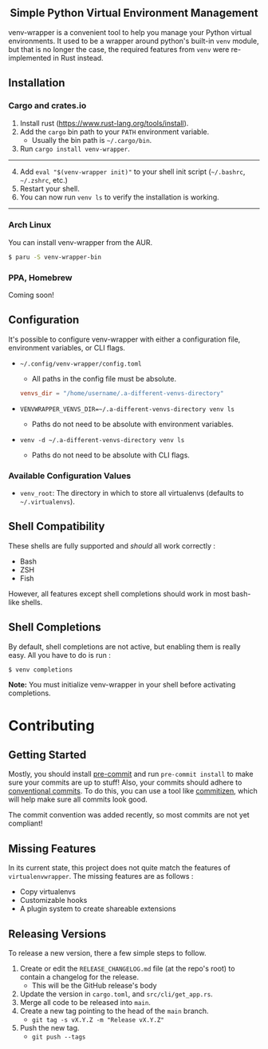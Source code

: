 <h2 align="center">Simple Python Virtual Environment Management</h2>

venv-wrapper is a convenient tool to help you manage your Python virtual environments. It used to be
a wrapper around python's built-in `venv` module, but that is no longer the case, the required
features from `venv` were re-implemented in Rust instead.

## Installation

### Cargo and crates.io

1. Install rust (https://www.rust-lang.org/tools/install).
2. Add the `cargo` bin path to your `PATH` environment variable.
    - Usually the bin path is `~/.cargo/bin`.
3. Run `cargo install venv-wrapper`.

-----------------------------------------------------------------
4. Add `eval "$(venv-wrapper init)"` to your shell init script (`~/.bashrc`, `~/.zshrc`, etc.)
5. Restart your shell.
6. You can now run `venv ls` to verify the installation is working.
-----------------------------------------------------------------

### Arch Linux

You can install venv-wrapper from the AUR.

```bash
$ paru -S venv-wrapper-bin
```

### PPA, Homebrew

Coming soon!

## Configuration

It's possible to configure venv-wrapper with either a configuration file, environment variables, or
CLI flags.

- `~/.config/venv-wrapper/config.toml`
    - All paths in the config file must be absolute.
    ```toml
    venvs_dir = "/home/username/.a-different-venvs-directory"
    ```

- `VENVWRAPPER_VENVS_DIR=~/.a-different-venvs-directory venv ls`
    - Paths do not need to be absolute with environment variables.

- `venv -d ~/.a-different-venvs-directory venv ls`
    - Paths do not need to be absolute with CLI flags.

### Available Configuration Values

- `venv_root`: The directory in which to store all virtualenvs (defaults to `~/.virtualenvs`).

## Shell Compatibility

These shells are fully supported and _should_ all work correctly :
- Bash
- ZSH
- Fish

However, all features except shell completions should work in most bash-like shells.

## Shell Completions

By default, shell completions are not active, but enabling them is really easy. All you have to do
is run :

```bash
$ venv completions
```

**Note:** You must initialize venv-wrapper in your shell before activating completions.

# Contributing

## Getting Started

Mostly, you should install [pre-commit](https://pre-commit.com/) and run `pre-commit install` to
make sure your commits are up to stuff! Also, your commits should adhere to
[conventional commits](https://www.conventionalcommits.org/en/v1.0.0/). To do this, you can use a
tool like [commitizen](https://github.com/commitizen-tools/commitizen), which will help make sure
all commits look good.

The commit convention was added recently, so most commits are not yet compliant!

## Missing Features

In its current state, this project does not quite match the features of `virtualenvwrapper`. The
missing features are as follows :

- Copy virtualenvs
- Customizable hooks
- A plugin system to create shareable extensions

## Releasing Versions

To release a new version, there a few simple steps to follow.

1. Create or edit the `RELEASE_CHANGELOG.md` file (at the repo's root) to contain a changelog for the release.
    - This will be the GitHub release's body
2. Update the version in `cargo.toml`, and `src/cli/get_app.rs`.
3. Merge all code to be released into `main`.
4. Create a new tag pointing to the head of the `main` branch.
    - `git tag -s vX.Y.Z -m "Release vX.Y.Z"`
5. Push the new tag.
    - `git push --tags`
